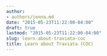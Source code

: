 ```yaml
---
author:
- authors/jenna.md
date: "2015-05-23T11:22:00-04:00"
draft: true
lastmod: "2015-05-23T11:22:00-04:00"
slug: learn-about-traviata-coc
title: Learn about Traviata (COC)
---
```



